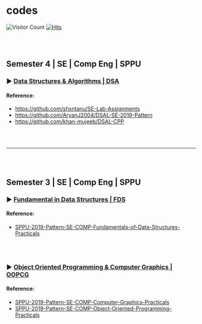 # codes
![Visitor Count](https://profile-counter.glitch.me/getsomesleepbro_codes/count.svg)
[![Hits](https://hits.seeyoufarm.com/api/count/incr/badge.svg?url=https%3A%2F%2Fgithub.com%2FGetSomeSleepBro%2Fcodes&count_bg=%2379C83D&title_bg=%23555555&icon=&icon_color=%23E7E7E7&title=hits&edge_flat=false)](https://hits.seeyoufarm.com)

<br><br>

## Semester 4 | SE | Comp Eng | SPPU

### ▶️ [Data Structures & Algorithms | DSA](./DSA)
#### Reference:
  - https://github.com/shxntanu/SE-Lab-Assignments
  - https://github.com/AryanJ2004/DSAL-SE-2019-Pattern
  - https://github.com/khan-mujeeb/DSAL-CPP


<br><br><hr><br><br>

##  Semester 3 | SE | Comp Eng | SPPU

### ▶️ [Fundamental in Data Structures | FDS](./FDS)
#### Reference:
  - [SPPU-2019-Pattern-SE-COMP-Fundamentals-of-Data-Structures-Practicals](https://github.com/Parth1906/SPPU-2019-Pattern-SE-COMP-Fundamentals-of-Data-Structures-Practicals)


<br><br>

### ▶️ [Object Oriented Programming & Computer Graphics | OOPCG](./OOPCG)
#### Reference:
  - [SPPU-2019-Pattern-SE-COMP-Computer-Graphics-Practicals](https://github.com/Parth1906/SPPU-2019-Pattern-SE-COMP-Computer-Graphics-Practicals)
  - [SPPU-2019-Pattern-SE-COMP-Object-Oriented-Programming-Practicals](https://github.com/Parth1906/SPPU-2019-Pattern-SE-COMP-Object-Oriented-Programming-Practicals)
